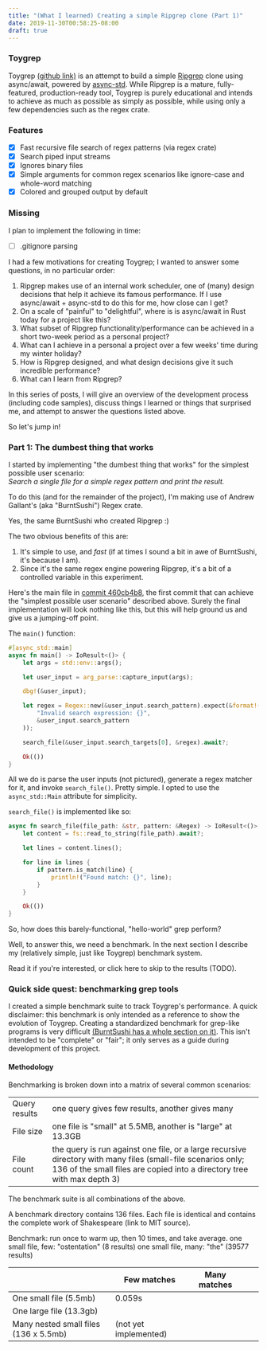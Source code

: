 ```yaml
---
title: "(What I learned) Creating a simple Ripgrep clone (Part 1)"
date: 2019-11-30T00:58:25-08:00
draft: true
---
```


### Toygrep

Toygrep [(github link)](https://github.com/andysalerno/toygrep) is an attempt to build a simple [Ripgrep](https://github.com/BurntSushi/ripgrep) clone using async/await, powered by [async-std](https://docs.rs/async-std/1.4.0/async_std/). While Ripgrep is a mature, fully-featured, production-ready tool, Toygrep is purely educational and intends to achieve as much as possible as simply as possible, while using only a few dependencies such as the regex crate.

### Features
- [x] Fast recursive file search of regex patterns (via regex crate)
- [x] Search piped input streams
- [x] Ignores binary files
- [x] Simple arguments for common regex scenarios like ignore-case and whole-word matching
- [x] Colored and grouped output by default

### Missing
I plan to implement the following in time:
- [ ] .gitignore parsing

I had a few motivations for creating Toygrep; I wanted to answer some questions, in no particular order:
1. Ripgrep makes use of an internal work scheduler, one of (many) design decisions that help it achieve its famous performance.  If I use async/await + async-std to do this for me, how close can I get?
1. On a scale of "painful" to "delightful", where is is async/await in Rust today for a project like this?
1. What subset of Ripgrep functionality/performance can be achieved in a short two-week period as a personal project?
1. What can I achieve in a personal a project over a few weeks' time during my winter holiday?
1. How is Ripgrep designed, and what design decisions give it such incredible performance?
1. What can I learn from Ripgrep?

In this series of posts, I will give an overview of the development process (including code samples), discuss things I learned or things that surprised me, and attempt to answer the questions listed above.

So let's jump in!


### Part 1: The dumbest thing that works

I started by implementing "the dumbest thing that works" for the simplest possible user scenario:  
*Search a single file for a simple regex pattern and print the result.*

To do this (and for the remainder of the project), I'm making use of Andrew Gallant's (aka "BurntSushi") Regex crate.

Yes, the same BurntSushi who created Ripgrep :)

The two obvious benefits of this are:
1. It's simple to use, and *fast* (if at times I sound a bit in awe of BurntSushi, it's because I am).
1. Since it's the same regex engine powering Ripgrep, it's a bit of a controlled variable in this experiment.

Here's the main file in [commit 460cb4b8](https://github.com/andysalerno/toygrep/blob/460cb4b860505be64cbd48cef65e15b3a1fe2578/src/main.rs), the first commit that can achieve the "simplest possible user scenario" described above. Surely the final implementation will look nothing like this, but this will help ground us and give us a jumping-off point.

The `main()` function:
```rust
#[async_std::main]
async fn main() -> IoResult<()> {
    let args = std::env::args();

    let user_input = arg_parse::capture_input(args);

    dbg!(&user_input);

    let regex = Regex::new(&user_input.search_pattern).expect(&format!(
        "Invalid search expression: {}",
        &user_input.search_pattern
    ));

    search_file(&user_input.search_targets[0], &regex).await?;

    Ok(())
}
```

All we do is parse the user inputs (not pictured), generate a regex matcher for it, and invoke `search_file()`. Pretty simple. I opted to use the `async_std::Main` attribute for simplicity.

`search_file()` is implemented like so:
```rust
async fn search_file(file_path: &str, pattern: &Regex) -> IoResult<()> {
    let content = fs::read_to_string(file_path).await?;

    let lines = content.lines();

    for line in lines {
        if pattern.is_match(line) {
            println!("Found match: {}", line);
        }
    }

    Ok(())
}
```

So, how does this barely-functional, "hello-world" grep perform?

Well, to answer this, we need a benchmark. In the next section I describe my (relatively simple, just like Toygrep) benchmark system.

Read it if you're interested, or click here to skip to the results (TODO).

### Quick side quest: benchmarking grep tools

I created a simple benchmark suite to track Toygrep's performance. A quick disclaimer: this benchmark is only intended as a reference to show the evolution of Toygrep.  Creating a standardized benchmark for grep-like programs is very difficult [(BurntSushi has a whole section on it)](https://blog.burntsushi.net/ripgrep/). This isn't intended to be "complete" or "fair"; it only serves as a guide during development of this project.

#### Methodology

Benchmarking is broken down into a matrix of several common scenarios:

|                                       | |
|---------------------------------------|-------------|
| Query results                | one query gives few results, another gives many              |
| File size |             one file is "small" at 5.5MB, another is "large" at 13.3GB  |
| File count |  the query is run against one file, or a large recursive directory with many files (small-file scenarios only; 136 of the small files are copied into a directory tree with max depth 3)             |

The benchmark suite is all combinations of the above.

A benchmark directory contains 136 files. Each file is identical and contains the complete work of Shakespeare (link to MIT source).

Benchmark:
run once to warm up, then 10 times, and take average. 
one small file, few: "ostentation" (8 results)
one small file, many: "the" (39577 results)


|                                       | Few matches | Many matches |   |   |
|---------------------------------------|-------------|--------------|---|---|
| One small file (5.5mb)                |     0.059s        |              |   |   |
| One large file (13.3gb)               |             |              |   |   |
| Many nested small files (136 x 5.5mb) |   (not yet implemented)             |              |   |   |
